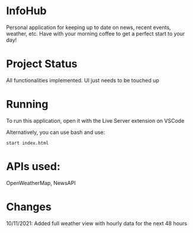 # InfoHub

Personal application for keeping up to date on news, recent events, weather, etc. Have with your morning coffee to get a perfect start to your day! 

# Project Status

All functionalities implemented. UI just needs to be touched up

# Running

To run this application, open it with the Live Server extension on VSCode

Alternatively, you can use bash and use: 
```
start index.html
```

# APIs used: 
  OpenWeatherMap,
  NewsAPI
  
# Changes 
  10/11/2021: Added full weather view with hourly data for the next 48 hours
  
